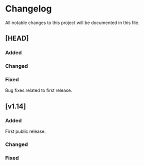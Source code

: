 # Changelog

All notable changes to this project will be documented in this file.

## [HEAD]

### Added

### Changed

### Fixed
Bug fixes related to first release.

## [v1.14]

### Added
First public release.

### Changed

### Fixed
